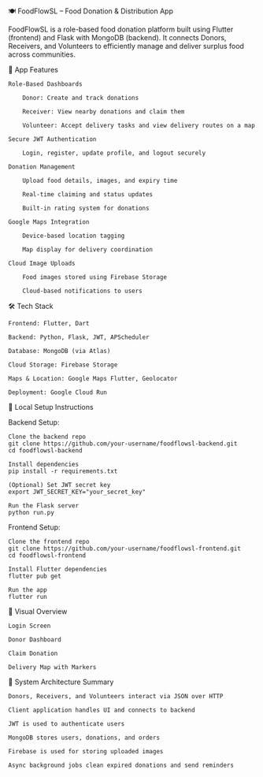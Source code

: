 🍽️ FoodFlowSL – Food Donation & Distribution App

FoodFlowSL is a role-based food donation platform built using Flutter (frontend) and Flask with MongoDB (backend). It connects Donors, Receivers, and Volunteers to efficiently manage and deliver surplus food across communities.

📱 App Features

    Role-Based Dashboards

        Donor: Create and track donations

        Receiver: View nearby donations and claim them

        Volunteer: Accept delivery tasks and view delivery routes on a map

    Secure JWT Authentication

        Login, register, update profile, and logout securely

    Donation Management

        Upload food details, images, and expiry time

        Real-time claiming and status updates

        Built-in rating system for donations

    Google Maps Integration

        Device-based location tagging

        Map display for delivery coordination

    Cloud Image Uploads

        Food images stored using Firebase Storage

        Cloud-based notifications to users

🛠️ Tech Stack

    Frontend: Flutter, Dart

    Backend: Python, Flask, JWT, APScheduler

    Database: MongoDB (via Atlas)

    Cloud Storage: Firebase Storage

    Maps & Location: Google Maps Flutter, Geolocator

    Deployment: Google Cloud Run

🚀 Local Setup Instructions

Backend Setup:

    Clone the backend repo
    git clone https://github.com/your-username/foodflowsl-backend.git
    cd foodflowsl-backend

    Install dependencies
    pip install -r requirements.txt

    (Optional) Set JWT secret key
    export JWT_SECRET_KEY="your_secret_key"

    Run the Flask server
    python run.py

Frontend Setup:

    Clone the frontend repo
    git clone https://github.com/your-username/foodflowsl-frontend.git
    cd foodflowsl-frontend

    Install Flutter dependencies
    flutter pub get

    Run the app
    flutter run

📸 Visual Overview

    Login Screen

    Donor Dashboard

    Claim Donation

    Delivery Map with Markers


🧠 System Architecture Summary

    Donors, Receivers, and Volunteers interact via JSON over HTTP

    Client application handles UI and connects to backend

    JWT is used to authenticate users

    MongoDB stores users, donations, and orders

    Firebase is used for storing uploaded images

    Async background jobs clean expired donations and send reminders
